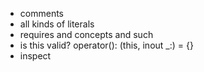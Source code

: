 - comments
- all kinds of literals
- requires and concepts and such
- is this valid? operator(): (this, inout _:) = {}
- inspect
